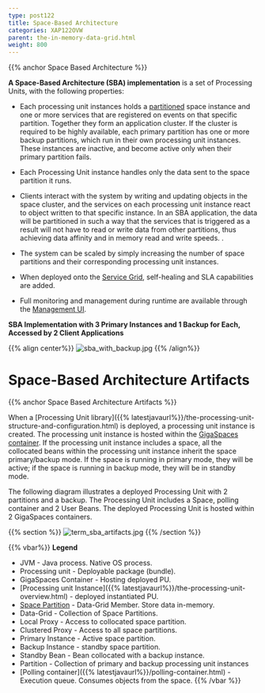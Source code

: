 ```yaml
---
type: post122
title: Space-Based Architecture
categories: XAP122OVW
parent: the-in-memory-data-grid.html
weight: 800
---
```






{{%  anchor Space Based Architecture %}}


**A Space-Based Architecture (SBA) implementation** is a set of Processing Units, with the following properties:

- Each processing unit instances holds a [partitioned](./terminology.html#partitioned-data-grid) space instance and one or more services that are registered on events on that specific partition. Together they form an application cluster. If the cluster is required to be highly available, each primary partition has one or more backup partitions, which run in their own processing unit instances. These instances are inactive, and become active only when their primary partition fails.

- Each Processing Unit instance handles only the data sent to the space partition it runs.

- Clients interact with the system by writing and updating objects in the space cluster, and the services on each processing unit instance react to object written to that specific instance. In an SBA application, the data will be partitioned in such a way that the services that is triggered as a result will not have to read or write data from other partitions, thus achieving data affinity and in memory read and write speeds. .

- The system can be scaled by simply increasing the number of space partitions and their corresponding processing unit instances.

- When deployed onto the [Service Grid](./terminology.html#service-grid), self-healing and SLA capabilities are added.

- Full monitoring and management during runtime are available through the [Management UI](./terminology.html#management-ui).

**SBA Implementation with 3 Primary Instances and 1 Backup for Each, Accessed by 2 Client Applications**

{{% align center%}}
![sba_with_backup.jpg](/attachment_files/sba_with_backup.jpg)
{{% /align%}}







# Space-Based Architecture Artifacts

{{%  anchor Space Based Architecture Artifacts %}}

When a [Processing Unit library]({{% latestjavaurl%}}/the-processing-unit-structure-and-configuration.html) is deployed, a processing unit instance is created. The processing unit instance is hosted within the [GigaSpaces container](./the-runtime-environment.html#gsc). If the processing unit instance includes a space, all the collocated beans within the processing unit instance inherit the space primary/backup mode. If the space is running in primary mode, they will be active; if the space is running in backup mode, they will be in standby mode.

The following diagram illustrates a deployed Processing Unit with 2 partitions and a backup. The Processing Unit includes a Space, polling container and 2 User Beans. The deployed Processing Unit is hosted within 2 GigaSpaces containers.

{{%  section %}}
![term_sba_artifacts.jpg](/attachment_files/term_sba_artifacts.jpg)
{{%  /section %}}

{{% vbar%}}
**Legend**

- JVM - Java process. Native OS process.
- Processing unit - Deployable package (bundle).
- GigaSpaces Container - Hosting deployed PU.
- [Processing unit Instance]({{% latestjavaurl%}}/the-processing-unit-overview.html) - deployed instantiated PU.
- [Space Partition](./terminology.html) - Data-Grid Member. Store data in-memory.
- Data-Grid - Collection of Space Partitions.
- Local Proxy - Access to collocated space partition.
- Clustered Proxy - Access to all space partitions.
- Primary Instance - Active space partition.
- Backup Instance - standby space partition.
- Standby Bean - Bean collocated with a backup instance.
- Partition - Collection of primary and backup processing unit instances
- [Polling container]({{% latestjavaurl%}}/polling-container.html) - Execution queue. Consumes objects from the space.
{{%  /vbar %}}
